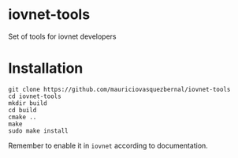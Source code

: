 # iovnet-tools
Set of tools for iovnet developers

# Installation

```
git clone https://github.com/mauriciovasquezbernal/iovnet-tools
cd iovnet-tools
mkdir build
cd build
cmake ..
make
sudo make install
```

Remember to enable it in `iovnet` according to documentation.
